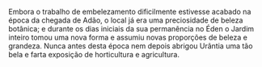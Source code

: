 ﻿Embora o trabalho de embelezamento  dificilmente estivesse acabado na época da chegada de Adão, o local já era uma preciosidade de beleza botânica; e durante os dias iniciais da sua permanência no Éden o Jardim inteiro tomou uma nova forma e assumiu novas proporções de beleza e grandeza. Nunca antes desta época nem depois abrigou Urântia uma tão bela e farta exposição  de horticultura e agricultura.